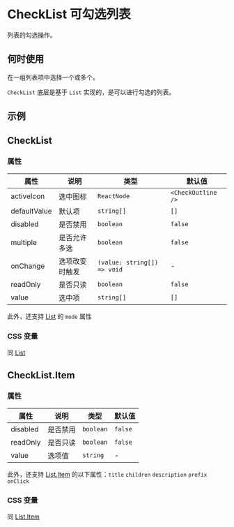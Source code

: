 # CheckList 可勾选列表

列表的勾选操作。

## 何时使用

在一组列表项中选择一个或多个。

`CheckList` 底层是基于 `List` 实现的，是可以进行勾选的列表。

## 示例

<code src="./demos/demo1.tsx"></code>

<code src="./demos/demo2.tsx"></code>

## CheckList

### 属性

| 属性 | 说明 | 类型 | 默认值 |
| --- | --- | --- | --- |
| activeIcon | 选中图标 | `ReactNode` | `<CheckOutline />` |
| defaultValue | 默认项 | `string[]` | `[]` |
| disabled | 是否禁用 | `boolean` | `false` |
| multiple | 是否允许多选 | `boolean` | `false` |
| onChange | 选项改变时触发 | `(value: string[]) => void` | - |
| readOnly | 是否只读 | `boolean` | `false` |
| value | 选中项 | `string[]` | `[]` |

此外，还支持 [List](/zh/components/list) 的 `mode` 属性

### CSS 变量

同 [List](/zh/components/list/#list-2)

## CheckList.Item

### 属性

| 属性     | 说明     | 类型      | 默认值  |
| -------- | -------- | --------- | ------- |
| disabled | 是否禁用 | `boolean` | `false` |
| readOnly | 是否只读 | `boolean` | `false` |
| value    | 选项值   | `string`  | -       |

此外，还支持 [List.Item](/zh/components/list) 的以下属性：`title` `children` `description` `prefix` `onClick`

### CSS 变量

同 [List.Item](/zh/components/list/#listitem-1)
